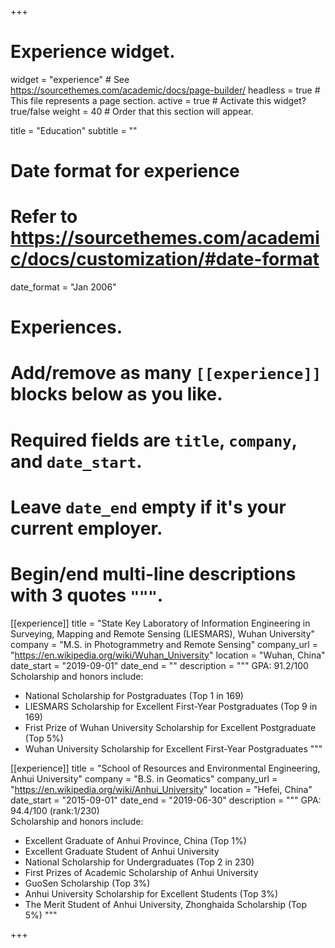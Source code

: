 +++
# Experience widget.
widget = "experience"  # See https://sourcethemes.com/academic/docs/page-builder/
headless = true  # This file represents a page section.
active = true  # Activate this widget? true/false
weight = 40  # Order that this section will appear.

title = "Education"
subtitle = ""

# Date format for experience
#   Refer to https://sourcethemes.com/academic/docs/customization/#date-format
date_format = "Jan 2006"

# Experiences.
#   Add/remove as many `[[experience]]` blocks below as you like.
#   Required fields are `title`, `company`, and `date_start`.
#   Leave `date_end` empty if it's your current employer.
#   Begin/end multi-line descriptions with 3 quotes `"""`.
[[experience]]
  title = "State Key Laboratory of Information Engineering in Surveying, Mapping and Remote Sensing (LIESMARS), Wuhan University"
  company = "M.S. in Photogrammetry and Remote Sensing"
  company_url = "https://en.wikipedia.org/wiki/Wuhan_University"
  location = "Wuhan, China"
  date_start = "2019-09-01"
  date_end = ""
  description = """
  GPA: 91.2/100  
  Scholarship and honors include:
  * National Scholarship for Postgraduates (Top 1 in 169)
  * LIESMARS Scholarship for Excellent First-Year Postgraduates (Top 9 in 169)
  * Frist Prize of Wuhan University Scholarship for Excellent Postgraduate (Top 5%)
  * Wuhan University Scholarship for Excellent First-Year Postgraduates
  """

[[experience]]
  title = "School of Resources and Environmental Engineering, Anhui University"
  company = "B.S. in Geomatics"
  company_url = "https://en.wikipedia.org/wiki/Anhui_University"
  location = "Hefei, China"
  date_start = "2015-09-01"
  date_end = "2019-06-30"
  description = """
  GPA: 94.4/100 (rank:1/230)   
  Scholarship and honors include:
  * Excellent Graduate of Anhui Province, China (Top 1%)
  * Excellent Graduate Student of Anhui University  
  * National Scholarship for Undergraduates (Top 2 in 230)
  * First Prizes of Academic Scholarship of Anhui University
  * GuoSen Scholarship (Top 3%)
  * Anhui University Scholarship for Excellent Students (Top 3%)
  * The Merit Student of Anhui University, Zhonghaida Scholarship  (Top 5%)
  """

+++
